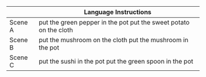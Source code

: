 |  | Language Instructions |
| --- | --- |
| Scene A | put the green pepper in the pot put the sweet potato on the cloth |
| Scene B | put the mushroom on the cloth put the mushroom in the pot |
| Scene C | put the sushi in the pot put the green spoon in the pot |
